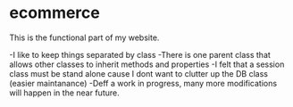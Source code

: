# ecommerce
This is the functional part of my website.

-I like to keep things separated by class
-There is one parent class that allows other classes to inherit methods and properties
-I felt that a session class must be stand alone cause I dont want to clutter up the DB class (easier maintanance)
-Deff a work in progress, many more modifications will happen in the near future. 
